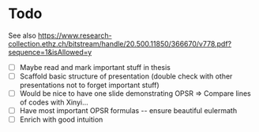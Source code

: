 # Todo

See also https://www.research-collection.ethz.ch/bitstream/handle/20.500.11850/366670/v778.pdf?sequence=1&isAllowed=y

- [ ] Maybe read and mark important stuff in thesis
- [ ] Scaffold basic structure of presentation (double check with other presentations not to forget important stuff)
- [ ] Would be nice to have one slide demonstrating OPSR => Compare lines of codes with Xinyi...
- [ ] Have most important OPSR formulas -- ensure beautiful eulermath
- [ ] Enrich with good intuition
